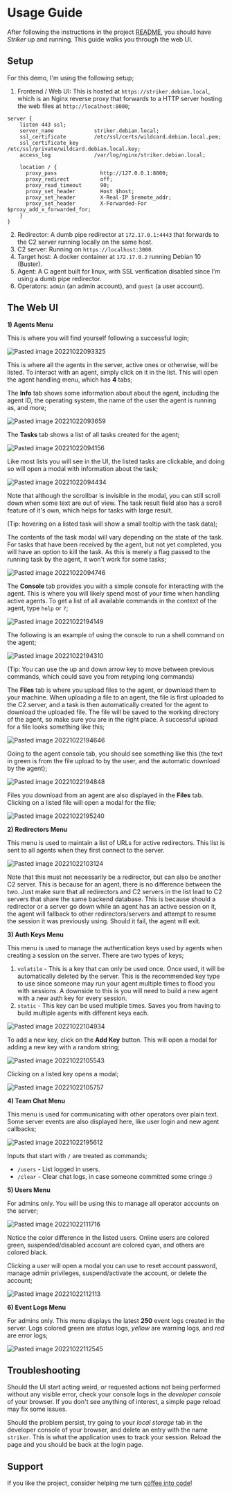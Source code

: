 # Usage Guide

After following the instructions in the project [README](/README.md), you should have *Striker* up and running. This guide walks you through the web UI.

## Setup

For this demo, I'm using the following setup;

1. Frontend / Web UI: This is hosted at `https://striker.debian.local`, which is an Nginx reverse proxy that forwards to a HTTP server hosting the web files at `http://localhost:8000`;
```text
server {
    listen 443 ssl;
    server_name             striker.debian.local;
    ssl_certificate         /etc/ssl/certs/wildcard.debian.local.pem;
    ssl_certificate_key     /etc/ssl/private/wildcard.debian.local.key;
    access_log              /var/log/nginx/striker.debian.local;

    location / {
      proxy_pass              http://127.0.0.1:8000;
      proxy_redirect          off;
      proxy_read_timeout      90;
      proxy_set_header        Host $host;
      proxy_set_header        X-Real-IP $remote_addr;
      proxy_set_header        X-Forwarded-For $proxy_add_x_forwarded_for;
    }
}
```
2. Redirector: A dumb pipe redirector at `172.17.0.1:4443` that forwards to the C2 server running locally on the same host.
3. C2 server: Running on `https://localhost:3000`.
4. Target host: A docker container at `172.17.0.2` running Debian 10 (Buster).
5. Agent: A C agent built for linux, with SSL verification disabled since I'm using a dumb pipe redirector.
6. Operators: `admin` (an admin account), and `guest` (a user account).

## The Web UI

**1) Agents Menu**

This is where you will find yourself following a successful login;

![Pasted image 20221022093325](https://user-images.githubusercontent.com/54174043/199900299-a690e022-b735-4bf4-8368-a1f67878a7bf.png)

This is where all the agents in the server, active ones or otherwise, will be listed. To interact with an agent, simply click on it in the list.  This will open the agent handling menu, which has **4** tabs;

The **Info** tab shows some information about about the agent, including the agent ID, the operating system, the name of the user the agent is running as, and more;

![Pasted image 20221022093659](https://user-images.githubusercontent.com/54174043/199900377-c4dc222a-41ce-4482-bf1f-33c4565d7c25.png)

The **Tasks** tab shows a list of all tasks created for the agent;

![Pasted image 20221022094156](https://user-images.githubusercontent.com/54174043/199900464-b8e899f6-82cb-4311-8408-b17b0e6f80b3.png)

Like most lists you will see in the UI, the listed tasks are clickable, and doing so will open a modal with information about the task;

![Pasted image 20221022094434](https://user-images.githubusercontent.com/54174043/199900593-2da4d9c8-a135-4bb0-8c32-ffc086d99391.png)

Note that although the scrollbar is invisible in the modal, you can still scroll down when some text are out of view. The task result field also has a scroll feature of it's own, which helps for tasks with large result.

(Tip: hovering on a listed task will show a small tooltip with the task data);

The contents of the task modal will vary depending on the state of the task. For tasks that have been received by the agent, but not yet completed, you will have an option to kill the task. As this is merely a flag passed to the running task by the agent, it won't work for some tasks;

![Pasted image 20221022094746](https://user-images.githubusercontent.com/54174043/199900689-c02a5997-93d8-4138-aa8d-665a0cf466f2.png)

The **Console** tab provides you with a simple console for interacting with the agent. This is where you will likely spend most of your time when handling active agents. To get a list of all available commands in the context of the agent, type `help` or `?`;

![Pasted image 20221022194149](https://user-images.githubusercontent.com/54174043/199900964-0241c200-c754-484d-870a-a54a9e691614.png)

The following is an example of using the console to run a shell command on the agent;

![Pasted image 20221022194310](https://user-images.githubusercontent.com/54174043/199901056-7bd1d536-7c27-4e98-a520-47432215ef33.png)

(Tip: You can use the up and down arrow key to move between previous commands, which could save you from retyping long commands)

The **Files** tab is where you upload files to the agent, or download them to your machine. When uploading a file to an agent, the file is first uploaded to the C2 server, and a task is then automatically created for the agent to download the uploaded file. The file will be saved to the working directory of the agent, so make sure you are in the right place. A successful upload for a file looks something like this;

![Pasted image 20221022194646](https://user-images.githubusercontent.com/54174043/199901217-ae38e64d-3ee2-433e-bd6d-2f32039861d1.png)

Going to the agent console tab, you should see something like this (the text in green is from the file upload to by the user, and the automatic download by the agent);

![Pasted image 20221022194848](https://user-images.githubusercontent.com/54174043/199901298-d8ea6a5c-59a9-4a11-9678-1f4476c15c81.png)

Files you download from an agent are also displayed in the **Files** tab. Clicking on a listed file will open a modal for the file;

![Pasted image 20221022195240](https://user-images.githubusercontent.com/54174043/199901424-fd08c220-15d2-4f0a-afd0-94125c65e177.png)

**2) Redirectors Menu**

This menu is used to maintain a list of URLs for active redirectors. This list is sent to all agents when they first connect to the server.

![Pasted image 20221022103124](https://user-images.githubusercontent.com/54174043/199901560-e76f3f8d-9dc1-4e0b-91cc-2ac9ad42082f.png)

Note that this must not necessarily be a redirector, but can also be another C2 server. This is because for an agent, there is no difference between the two. Just make sure that all redirectors and C2 servers in the list lead to C2 servers that share the same backend database. This is because should a redirector or a server go down while an agent has an active session on it, the agent will fallback to other redirectors/servers and attempt to resume the session it was previously using. Should it fail, the agent will exit.

**3) Auth Keys Menu**

This menu is used to manage the authentication keys used by agents when creating a session on the server. There are two types of keys;
1. `volatile` - This is a key that can only be used once. Once used, it will be automatically deleted by the server. This is the recommended key type to use since someone may run your agent multiple times to flood you with sessions. A downside to this is you will need to build a new agent with a new auth key for every session.
2. `static` - This key can be used multiple times. Saves you from having to build multiple agents with different keys each.

![Pasted image 20221022104934](https://user-images.githubusercontent.com/54174043/199901825-7dc5b52b-a3dd-4f74-80ab-d2c1dd75e069.png)

To add a new key, click on the **Add Key** button. This will open a modal for adding a new key with a random string;

![Pasted image 20221022105543](https://user-images.githubusercontent.com/54174043/199902041-32832aeb-524a-43ad-bf29-77f07e4d7d7c.png)

Clicking on a listed key opens a modal;

![Pasted image 20221022105757](https://user-images.githubusercontent.com/54174043/199902259-3e2a9ec2-5b64-470e-b352-1a3b73d749ca.png)

**4) Team Chat Menu**

This menu is used for communicating with other operators over plain text. Some server events are also displayed here, like user login and new agent callbacks;

![Pasted image 20221022195612](https://user-images.githubusercontent.com/54174043/199902420-c29383ac-5edf-4b52-b215-67951ac1f0e8.png)

Inputs that start with `/` are treated as commands;
- `/users` - List logged in users.
- `/clear` - Clear chat logs, in case someone committed some cringe :)

**5) Users Menu**

For admins only. You will be using this to manage all operator accounts on the server;

![Pasted image 20221022111716](https://user-images.githubusercontent.com/54174043/199902593-4b43aa62-f8b2-422f-8e0a-c6a4f687d63c.png)

Notice the color difference in the listed users. Online users are colored green, suspended/disabled account are colored cyan, and others are colored black.

Clicking a user will open a modal you can use to reset account password, manage admin privileges, suspend/activate the account, or delete the account;

![Pasted image 20221022112113](https://user-images.githubusercontent.com/54174043/199902681-75543d47-27f5-481d-98c4-c4b66264df27.png)

**6) Event Logs Menu**

For admins only. This menu displays the latest **250** event logs created in the server. Logs colored green are *status* logs, *yellow* are warning logs, and *red* are error logs;

![Pasted image 20221022112545](https://user-images.githubusercontent.com/54174043/199902794-b80fbc5d-cc12-426a-9b06-5133589dbc52.png)

## Troubleshooting

Should the UI start acting weird, or requested actions not being performed without any visible error, check your console logs in the *developer console* of your browser. If you don't see anything of interest, a simple page reload may fix some issues.

Should the problem persist, try going to your *local storage* tab in the developer console of your browser, and delete an entry with the name `striker`. This is what the application uses to track your session. Reload the page and you should be back at the login page.

## Support

If you like the project, consider helping me turn [coffee into code](https://ko-fi.com/4g3nt47)!

